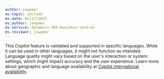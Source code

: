 ```yaml
---
author: jswymer
ms.topic: include
ms.date: 02/17/2025
ms.author: jswymer
ms.service: dynamics-365-business-central
ms.reviewer: jswymer
---
```

This Copilot feature is validated and supported in specific languages. While it can be used in other languages, it might not function as intended. Language quality might vary based on the user's interaction or system settings, which might impact accuracy and the user experience. Learn more about geographic and language availability at [Copilot international availability](https://aka.ms/bapcopilot-intl-report-external).
